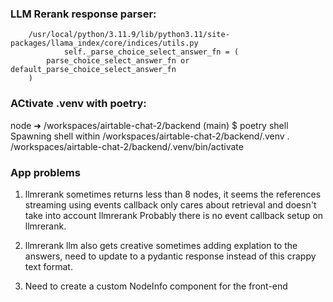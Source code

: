 ### LLM Rerank response parser:

        /usr/local/python/3.11.9/lib/python3.11/site-packages/llama_index/core/indices/utils.py
                self._parse_choice_select_answer_fn = (
            parse_choice_select_answer_fn or default_parse_choice_select_answer_fn
        )

### ACtivate .venv with poetry:

node ➜ /workspaces/airtable-chat-2/backend (main) $ poetry shell
Spawning shell within /workspaces/airtable-chat-2/backend/.venv
. /workspaces/airtable-chat-2/backend/.venv/bin/activate

### App problems

1) llmrerank sometimes returns less than 8 nodes, it seems the references streaming using events callback 
only cares about retrieval and doesn't take into account llmrerank
Probably there is no event callback setup on llmrerank.

2) llmrerank llm also gets creative sometimes adding explation to the answers, need to update to a pydantic response
instead of this crappy text format.

3) Need to create a custom NodeInfo component for the front-end
